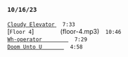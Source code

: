 ### `10/16/23`
[`Cloudy Elevator` ](cloudy-elevator.mp3)   `7:33`  
[`Floor 4`]     (floor-4.mp3) `10:46`  
[`Wh-operator`     ](wh-operator.mp3) `7:29`  
[`Doom Unto U`     ](doom-unto-u.mp3) `4:58`
